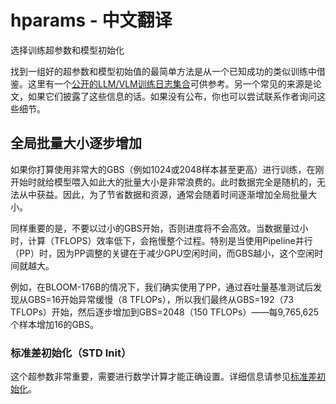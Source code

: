 # hparams - 中文翻译

选择训练超参数和模型初始化

找到一组好的超参数和模型初始值的最简单方法是从一个已知成功的类似训练中借鉴。这里有一个[公开的LLM/VLM训练日志集合](../resources/README.md#publicly-available-training-llmvlm-logbooks)可供参考。另一个常见的来源是论文，如果它们披露了这些信息的话。如果没有公布，你也可以尝试联系作者询问这些细节。

## 全局批量大小逐步增加

如果你打算使用非常大的GBS（例如1024或2048样本甚至更高）进行训练，在刚开始时就给模型喂入如此大的批量大小是非常浪费的。此时数据完全是随机的，无法从中获益。因此，为了节省数据和资源，通常会随着时间逐渐增加全局批量大小。

同样重要的是，不要以过小的GBS开始，否则进度将不会高效。当数据量过小时，计算（TFLOPS）效率低下，会拖慢整个过程。特别是当使用Pipeline并行（PP）时，因为PP调整的关键在于减少GPU空闲时间，而GBS越小，这个空闲时间就越大。

例如，在BLOOM-176B的情况下，我们确实使用了PP，通过吞吐量基准测试后发现从GBS=16开始异常缓慢（8 TFLOPs），所以我们最终从GBS=192（73 TFLOPs）开始，然后逐步增加到GBS=2048（150 TFLOPs）——每9,765,625个样本增加16的GBS。

### 标准差初始化（STD Init）

这个超参数非常重要，需要进行数学计算才能正确设置。详细信息请参见[标准差初始化](instabilities#std-init)。